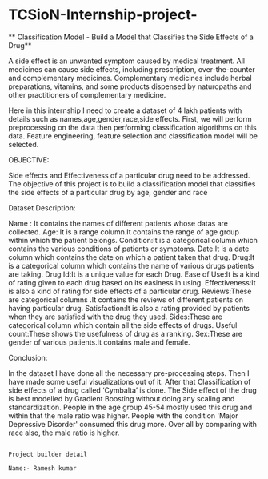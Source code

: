 # TCSioN-Internship-project-
** Classification Model - Build a Model that Classifies the Side Effects of a Drug**
 
 A side effect is an unwanted symptom caused by medical treatment. All medicines can cause side effects, including prescription, over-the-counter and complementary medicines. Complementary medicines include herbal preparations, vitamins, and some products dispensed by naturopaths and other practitioners of complementary medicine. 

Here in this internship I need to create a dataset of 4 lakh patients with details such as names,age,gender,race,side effects. First, we will perform preprocessing on the data then performing classification algorithms on this data. Feature engineering, feature selection and classification model will be selected.

OBJECTIVE:

Side effects and Effectiveness of a particular drug need to be addressed. The objective of this project is to build a classification model that classifies the side effects of a particular drug by age, gender and race

Dataset Description:

Name : It contains the names of different patients whose datas are collected.
Age: It is a range column.It contains the range of age group within  which the patient belongs.
Condition:It is a categorical column which contains the various conditions of patients or symptoms.
Date:It is a date column which contains the date on which a patient taken that drug.
Drug:It is a categorical column which contains the name of various drugs patients are taking.
Drug Id:It is a unique value for each Drug.
Ease of Use:It is a kind of rating given to each drug based on its easiness in using.
Effectiveness:It is also a kind of rating for side effects of a particular drug.
Reviews:These are categorical columns .It contains the reviews of different patients on having particular drug.
Satisfaction:It is also a rating provided by patients when they are satisfied with the drug they used.
Sides:These are categorical column which contain all the side effects of drugs.
Useful count:These shows the usefulness of drug as a ranking.
Sex:These are gender of various patients.It contains male and female.

Conclusion:

In the dataset I have done all the necessary pre-processing steps. Then I have made some useful visualizations out of it. After that Classification of side effects of a drug called ‘Cymbalta’ is done.
The Side effect of the drug is best modelled by Gradient Boosting without doing any scaling and standardization. People in the age group 45-54 mostly used this drug and within that the male ratio was higher. People with the condition 'Major Depressive Disorder' consumed this drug more. Over all by comparing with race also, the male ratio is higher.

                                                                                                                              Project builder detail
                                                                                                                              Name:- Ramesh kumar
                                                                                                                              
